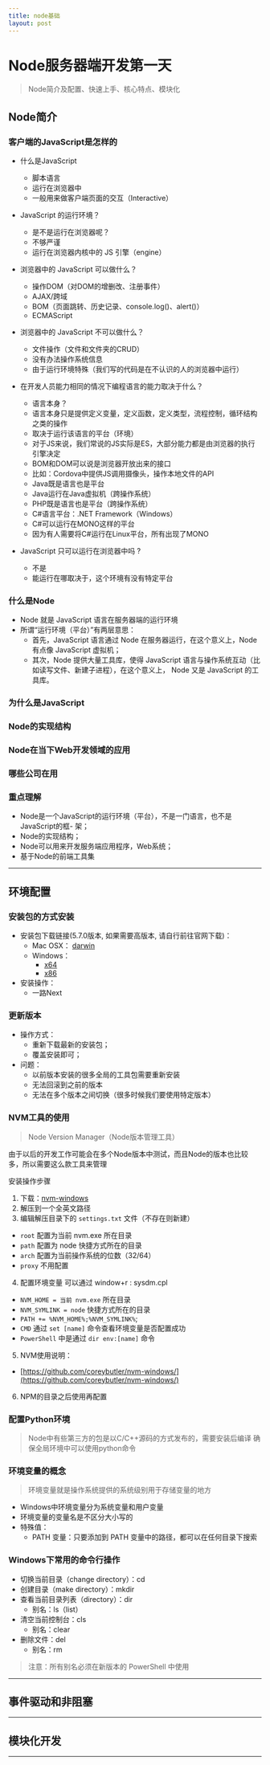 ```yaml
---
title: node基础
layout: post
---
```


# Node服务器端开发第一天

> Node简介及配置、快速上手、核心特点、模块化

## Node简介

### 客户端的JavaScript是怎样的

- 什么是JavaScript

  - 脚本语言
  - 运行在浏览器中
  - 一般用来做客户端页面的交互（Interactive）

- JavaScript 的运行环境？

  - 是不是运行在浏览器呢？
  - 不够严谨
  - 运行在浏览器内核中的 JS 引擎（engine）

- 浏览器中的 JavaScript 可以做什么？

  - 操作DOM（对DOM的增删改、注册事件）
  - AJAX/跨域
  - BOM（页面跳转、历史记录、console.log()、alert()）
  - ECMAScript

- 浏览器中的 JavaScript 不可以做什么？

  - 文件操作（文件和文件夹的CRUD）
  - 没有办法操作系统信息
  - 由于运行环境特殊（我们写的代码是在不认识的人的浏览器中运行）

- 在开发人员能力相同的情况下编程语言的能力取决于什么？

  - 语言本身？
  - 语言本身只是提供定义变量，定义函数，定义类型，流程控制，循环结构之类的操作
  - 取决于运行该语言的平台（环境）
  - 对于JS来说，我们常说的JS实际是ES，大部分能力都是由浏览器的执行引擎决定
  - BOM和DOM可以说是浏览器开放出来的接口
  - 比如：Cordova中提供JS调用摄像头，操作本地文件的API
  - Java既是语言也是平台
  - Java运行在Java虚拟机（跨操作系统）
  - PHP既是语言也是平台（跨操作系统）
  - C#语言平台：.NET Framework（Windows）
  - C#可以运行在MONO这样的平台
  - 因为有人需要将C#运行在Linux平台，所有出现了MONO

- JavaScript 只可以运行在浏览器中吗 ?

  - 不是
  - 能运行在哪取决于，这个环境有没有特定平台

### 什么是Node

- Node 就是 JavaScript 语言在服务器端的运行环境
- 所谓“运行环境（平台）”有两层意思：
  - 首先，JavaScript 语言通过 Node 在服务器运行，在这个意义上，Node 有点像 JavaScript 虚拟机；
  - 其次，Node 提供大量工具库，使得 JavaScript 语言与操作系统互动（比如读写文件、新建子进程），在这个意义上， Node 又是 JavaScript 的工具库。

### 为什么是JavaScript

### Node的实现结构

### Node在当下Web开发领域的应用

### 哪些公司在用

### 重点理解

- Node是一个JavaScript的运行环境（平台），不是一门语言，也不是JavaScript的框- 架；
- Node的实现结构；
- Node可以用来开发服务端应用程序，Web系统；
- 基于Node的前端工具集

<hr />

## 环境配置

### 安装包的方式安装

- 安装包下载链接(5.7.0版本, 如果需要高版本, 请自行前往官网下载)：
  - Mac OSX： [darwin](http://npm.taobao.org/mirrors/node/v5.7.0/node-v5.7.0.pkg)
  - Windows：
    - [x64](http://npm.taobao.org/mirrors/node/v5.7.0/node-v5.7.0-x64.msi)
    - [x86](http://npm.taobao.org/mirrors/node/v5.7.0/node-v5.7.0-x86.msi)
- 安装操作：
  - 一路Next

### 更新版本

- 操作方式：
  - 重新下载最新的安装包；
  - 覆盖安装即可；
- 问题：
  - 以前版本安装的很多全局的工具包需要重新安装
  - 无法回滚到之前的版本
  - 无法在多个版本之间切换（很多时候我们要使用特定版本）

### NVM工具的使用

> Node Version Manager（Node版本管理工具）

由于以后的开发工作可能会在多个Node版本中测试，而且Node的版本也比较多，所以需要这么款工具来管理

安装操作步骤

1. 下载：[nvm-windows](https://github.com/coreybutler/nvm-windows/releases/download/1.1.0/nvm-noinstall.zip)
2. 解压到一个全英文路径
3. 编辑解压目录下的 ``settings.txt`` 文件（不存在则新建）
- ``root`` 配置为当前 nvm.exe 所在目录
- ``path`` 配置为 node 快捷方式所在的目录
- ``arch`` 配置为当前操作系统的位数（32/64）
- ``proxy`` 不用配置

4. 配置环境变量 可以通过 window+r : sysdm.cpl
- ``NVM_HOME = 当前 nvm.exe`` 所在目录
- ``NVM_SYMLINK = node`` 快捷方式所在的目录
- ``PATH += %NVM_HOME%;%NVM_SYMLINK%``;
- ``CMD`` 通过 ``set [name]`` 命令查看环境变量是否配置成功
- ``PowerShell`` 中是通过 ``dir env:[name]`` 命令

5. NVM使用说明：
- [https://github.com/coreybutler/nvm-windows/](https://github.com/coreybutler/nvm-windows/)

6. NPM的目录之后使用再配置


### 配置Python环境

> Node中有些第三方的包是以C/C++源码的方式发布的，需要安装后编译 确保全局环境中可以使用python命令


### 环境变量的概念

> 环境变量就是操作系统提供的系统级别用于存储变量的地方

- Windows中环境变量分为系统变量和用户变量
- 环境变量的变量名是不区分大小写的
- 特殊值：
  - PATH 变量：只要添加到 PATH 变量中的路径，都可以在任何目录下搜索


### Windows下常用的命令行操作

- 切换当前目录（change directory）：cd
- 创建目录（make directory）：mkdir
- 查看当前目录列表（directory）：dir
  - 别名：ls（list）
- 清空当前控制台：cls
  - 别名：clear
- 删除文件：del
  - 别名：rm

> 注意：所有别名必须在新版本的 PowerShell 中使用

<hr />

## 事件驱动和非阻塞
<hr />

## 模块化开发
<hr />
